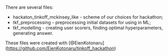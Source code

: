There are several files:

- hackaton_tinkoff_mckinsey_like - scheme of our choices for hackathon;
- tkf_preprocessing - preprocessing initial datasets for using in ML;
- tkf_modelling - creating user scorers, finding optimal hyperparameters, generating answer.

These files were created with [@EienKotonaru] (https://github.com/EienKotonaru/tinkoff_hackathon)
